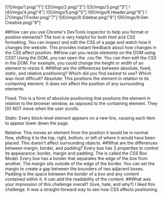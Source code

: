 ![1(/imgs/1.png)"1"]
![2(/imgs/2.png)"2"]
![3(/imgs/3.png)"3"]
![4(/imgs/4.png)"4"]
![5(/imgs/5.png)"5"]
![6(/imgs/6.Header.png)"6"]
![7(/imgs/7.Footer.png)"7"]
![8(/imgs/8.Sidebar.png)"8"]
![9(/imgs/9.Get-Creative.png)"9"]

##How can you use Chrome's DevTools inspector to help you format or position elements?
The tool is very helpful for both html and CSS formatting.  You can inspect and edit the CSS of a page and watch how it changes the website.  This provides instant feedback about how changes in the CSS affect position.
##How can you resize elements on the DOM using CSS?
Using the DOM, you can open the .css file. You can then edit the CSS in the DOM.  For example, you could change the height or width of an element to resize it.
##What are the differences between absolute, fixed, static, and relative positioning? Which did you find easiest to use? Which was most difficult?
Absolute:  This positions the element in relation to its containing element. It does not affect the position of any surrounding elements.

Fixed:  This is a form of absolute positioning that positions the element in relation to the browser window, as opposed to the containing element.  They DO NOT move when the user scrolls.

Static:  Every block-level element appears on a new line, causing each item to appear lower down the page.

Relative:  This moves an element from the position it would be in normal flow, shifting it to the top, right, bottom, or left of where it would have been placed. This doesn't affect surrounding objects.
##What are the differences between margin, border, and padding?
Every box has 3 properties to control its appearance:  border, margin and padding.  The is called the CSS Box Model. Every box has a border that separates the edge of the box from another. The margin sits outside of the edge of the border. You can set the margin to create a gap between the bounders of two adjacent boxes.  Padding is the space between the border of a box and any content contained within it.  It can add the readability of the content.
##What was your impression of this challenge overall? (love, hate, and why?)
I liked this challenge.  It was a straight-forward way to see how CSS affects positioning.